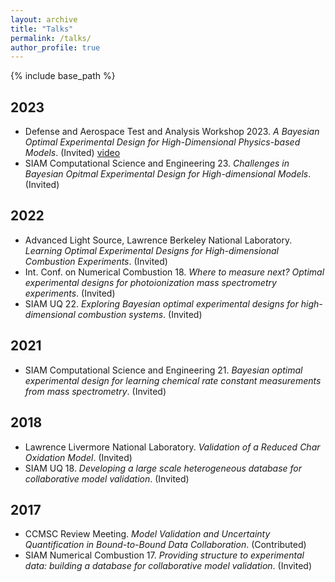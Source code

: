 ```yaml
---
layout: archive
title: "Talks"
permalink: /talks/
author_profile: true
---
```


{% include base_path %}

## 2023 
* Defense and Aerospace Test and Analysis Workshop 2023. *A Bayesian Optimal Experimental Design for High-Dimensional Physics-based Models*. (Invited) [video](https://www.youtube.com/watch?v=cIPyJLoyi2I)
* SIAM Computational Science and Engineering 23. *Challenges in Bayesian Opitmal Experimental Design for High-dimensional Models*. (Invited)

## 2022
* Advanced Light Source, Lawrence Berkeley National Laboratory. *Learning Optimal Experimental Designs for High-dimensional Combustion Experiments*. (Invited) 
* Int. Conf. on Numerical Combustion 18. *Where to measure next? Optimal experimental designs for photoionization mass spectrometry experiments*. (Invited)
* SIAM UQ 22. *Exploring Bayesian optimal experimental designs for high-dimensional combustion systems*. (Invited)

## 2021
* SIAM Computational Science and Engineering 21. *Bayesian optimal experimental design for learning chemical rate constant measurements from mass spectrometry*. (Invited)

## 2018
* Lawrence Livermore National Laboratory. *Validation of a Reduced Char Oxidation Model*. (Invited)
* SIAM UQ 18. *Developing a large scale heterogeneous database for collaborative model validation*. (Invited)

## 2017
* CCMSC Review Meeting. *Model Validation and Uncertainty Quantification in Bound-to-Bound Data Collaboration*. (Contributed)
* SIAM Numerical Combustion 17.  *Providing structure to experimental data: building a database for collaborative model validation*. (Invited)

